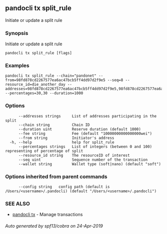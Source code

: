## pandocli tx split_rule

Initiate or update a split rule

### Synopsis

Initiate or update a split rule

```
pandocli tx split_rule [flags]
```

### Examples

```
pandocli tx split_rule --chain="pandonet" --from=98fd878cd2267577ea6ac47bcb5ff4dd97d2f9e5 --seq=8 --resource_id=die_another_day --addresses=98fd878cd2267577ea6ac47bcb5ff4dd97d2f9e5,98fd878cd2267577ea6ac47bcb5ff4dd97d2f9e5 --percentages=30,30 --duration=1000
```

### Options

```
      --addresses strings     List of addresses participating in the split
      --chain string          Chain ID
      --duration uint         Reserve duration (default 1000)
      --fee string            Fee (default "10000000000000000wei")
      --from string           Initiator's address
  -h, --help                  help for split_rule
      --percentages strings   List of integers (between 0 and 100) representing of percentage of split
      --resource_id string    The resourceID of interest
      --seq uint              Sequence number of the transaction
      --wallet string         Wallet type (soft|nano) (default "soft")
```

### Options inherited from parent commands

```
      --config string   config path (default is /Users/<username>/.pandocli) (default "/Users/<username>/.pandocli")
```

### SEE ALSO

* [pandocli tx](pandocli_tx.md)	 - Manage transactions

###### Auto generated by spf13/cobra on 24-Apr-2019
